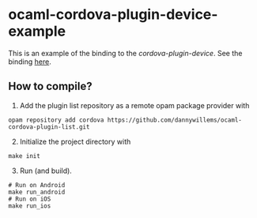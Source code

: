 # ocaml-cordova-plugin-device-example

This is an example of the binding to the *cordova-plugin-device*. See the
binding [here](https://github.com/dannywillems/ocaml-cordova-plugin-device).

## How to compile?

1. Add the plugin list repository as a remote opam package provider with
```Shell
opam repository add cordova https://github.com/dannywillems/ocaml-cordova-plugin-list.git
```

2. Initialize the project directory with
```
make init
```

3. Run (and build).
```
# Run on Android
make run_android
# Run on iOS
make run_ios
```
